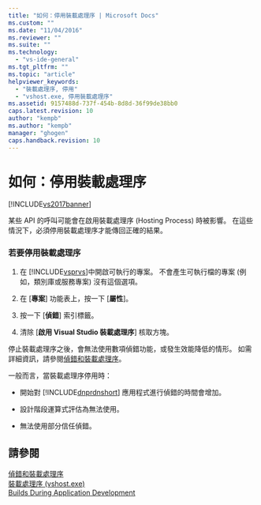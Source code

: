 ```yaml
---
title: "如何：停用裝載處理序 | Microsoft Docs"
ms.custom: ""
ms.date: "11/04/2016"
ms.reviewer: ""
ms.suite: ""
ms.technology: 
  - "vs-ide-general"
ms.tgt_pltfrm: ""
ms.topic: "article"
helpviewer_keywords: 
  - "裝載處理序, 停用"
  - "vshost.exe, 停用裝載處理序"
ms.assetid: 9157488d-737f-454b-8d8d-36f99de38bb0
caps.latest.revision: 10
author: "kempb"
ms.author: "kempb"
manager: "ghogen"
caps.handback.revision: 10
---
```

# 如何：停用裝載處理序
[!INCLUDE[vs2017banner](../code-quality/includes/vs2017banner.md)]

某些 API 的呼叫可能會在啟用裝載處理序 \(Hosting Process\) 時被影響。  在這些情況下，必須停用裝載處理序才能傳回正確的結果。  
  
### 若要停用裝載處理序  
  
1.  在 [!INCLUDE[vsprvs](../code-quality/includes/vsprvs_md.md)]中開啟可執行的專案。  不會產生可執行檔的專案 \(例如，類別庫或服務專案\) 沒有這個選項。  
  
2.  在 \[**專案**\] 功能表上，按一下 \[**屬性**\]。  
  
3.  按一下 \[**偵錯**\] 索引標籤。  
  
4.  清除 \[**啟用 Visual Studio 裝載處理序**\] 核取方塊。  
  
 停止裝載處理序之後，會無法使用數項偵錯功能，或發生效能降低的情形。  如需詳細資訊，請參閱[偵錯和裝載處理序](../debugger/debugging-and-the-hosting-process.md)。  
  
 一般而言，當裝載處理序停用時：  
  
-   開始對 [!INCLUDE[dnprdnshort](../code-quality/includes/dnprdnshort_md.md)] 應用程式進行偵錯的時間會增加。  
  
-   設計階段運算式評估為無法使用。  
  
-   無法使用部分信任偵錯。  
  
## 請參閱  
 [偵錯和裝載處理序](../debugger/debugging-and-the-hosting-process.md)   
 [裝載處理序 \(vshost.exe\)](../ide/hosting-process-vshost-exe.md)   
 [Builds During Application Development](http://msdn.microsoft.com/zh-tw/c9497d62-3b7b-4449-88e8-cf27acc9efe6)